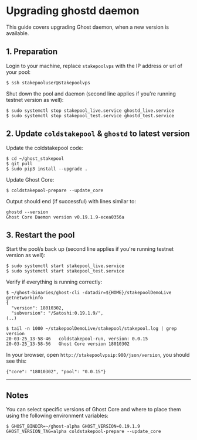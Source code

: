 # Upgrading ghostd daemon

This guide covers upgrading Ghost daemon, when a new version is available.

## 1. Preparation

Login to your machine, replace `stakepoolvps` with the IP address or url of your pool:

    $ ssh stakepooluser@stakepoolvps

Shut down the pool and daemon (second line applies if you're running testnet version as well):

    $ sudo systemctl stop stakepool_live.service ghostd_live.service
    $ sudo systemctl stop stakepool_test.service ghostd_test.service

## 2. Update `coldstakepool` & `ghostd` to latest version

Update the coldstakepool code:

    $ cd ~/ghost_stakepool
    $ git pull
    $ sudo pip3 install --upgrade .

Update Ghost Core:

    $ coldstakepool-prepare --update_core

Output should end (if successful) with lines similar to:

    ghostd --version
    Ghost Core Daemon version v0.19.1.9-ecea0356a

## 3. Restart the pool

Start the pool/s back up (second line applies if you're running testnet version as well):

    $ sudo systemctl start stakepool_live.service
    $ sudo systemctl start stakepool_test.service

Verify if everything is running correctly:

```
$ ~/ghost-binaries/ghost-cli -datadir=${HOME}/stakepoolDemoLive getnetworkinfo
{
  "version": 18010302,
  "subversion": "/Satoshi:0.19.1.9/",
(..)
```

```
$ tail -n 1000 ~/stakepoolDemoLive/stakepool/stakepool.log | grep version
20-03-25_13-58-46	coldstakepool-run, version: 0.0.15
20-03-25_13-58-56	Ghost Core version 18010302
```

In your browser, open `http://stakepoolvpsip:900/json/version`, you should see this:

    {"core": "18010302", "pool": "0.0.15"}

----

## Notes

You can select specific versions of Ghost Core and where to place them using the following environment variables:

    $ GHOST_BINDIR=~/ghost-alpha GHOST_VERSION=0.19.1.9 GHOST_VERSION_TAG=alpha coldstakepool-prepare --update_core
